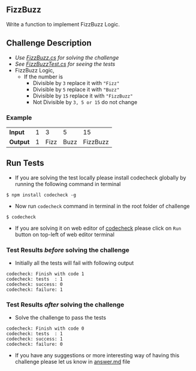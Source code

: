 ## FizzBuzz

Write a function to implement FizzBuzz Logic.

## Challenge Description
- *Use [FizzBuzz.cs](https://github.com/code-check/fizzbuzz/blob/c%23/src/FizzBuzz.cs) for solving the challenge*
- *See [FizzBuzzTest.cs](https://github.com/code-check/fizzbuzz/blob/c%23/src/FizzBuzzTest.cs) for seeing the tests*
- FizzBuzz Logic,
  - If the number is
    - Divisible by ` 3 `  replace it with ` "Fizz" `
    - Divisible by ` 5 `  replace it with ` "Buzz" `
    - Divisible by ` 15 ` replace it with ` "FizzBuzz" `
    - Not Divisible by ` 3, 5 or 15 ` do not change

### Example

<table>
  <tr>
    <td><b>Input</b></td>
    <td>1</td>
    <td>3</td>
    <td>5</td>
    <td>15</td>
  </tr>
  <tr>
    <td><b>Output</b></td>
    <td>1</td>
    <td>Fizz</td>
    <td>Buzz</td>
    <td>FizzBuzz</td>
  </tr>
</table>


## Run Tests
- If you are solving the test locally please install codecheck globally by running the following command in terminal
```
$ npm install codecheck -g 
```
- Now run `codecheck` command in terminal in the root folder of challenge
```
$ codecheck
```
- If you are solving it on web editor of [codecheck](http://code-check.io/) please click on `Run` button on top-left of web editor terminal

### Test Results *before* solving the challenge
- Initially all the tests will fail with following output
```
codecheck: Finish with code 1
codecheck: tests  : 1
codecheck: success: 0
codecheck: failure: 1
```
### Test Results *after* solving the challenge
- Solve the challenge to pass the tests
```
codecheck: Finish with code 0
codecheck: tests  : 1
codecheck: success: 1
codecheck: failure: 0
```
- If you have any suggestions or more interesting way of having this challenge please let us know in [answer.md](answer.md) file
